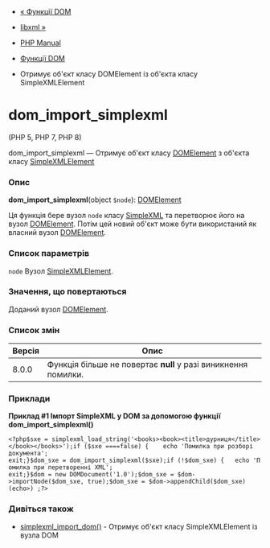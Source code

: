- [« Функції DOM](ref.dom.md)
- [libxml »](book.libxml.md)

- [PHP Manual](index.md)
- [Функції DOM](ref.dom.md)
- Отримує об'єкт класу DOMElement із об'єкта класу SimpleXMLElement

# dom_import_simplexml

(PHP 5, PHP 7, PHP 8)

dom_import_simplexml — Отримує об'єкт класу
[DOMElement](class.domelement.md) з об'єкта класу
[SimpleXMLElement](class.simplexmlelement.md)

### Опис

**dom_import_simplexml**(object `$node`):
[DOMElement](class.domelement.md)

Ця функція бере вузол `node` класу [SimpleXML](ref.simplexml.md) та
перетворює його на вузол [DOMElement](class.domelement.md). Потім цей
новий об'єкт може бути використаний як власний вузол
[DOMElement](class.domelement.md).

### Список параметрів

`node`
Вузол [SimpleXMLElement](class.simplexmlelement.md).

### Значення, що повертаються

Доданий вузол [DOMElement](class.domelement.md).

### Список змін

| Версія | Опис                                                           |
|--------|----------------------------------------------------------------|
| 8.0.0  | Функція більше не повертає **null** у разі виникнення помилки. |

### Приклади

**Приклад #1 Імпорт SimpleXML у DOM за допомогою функції
**dom_import_simplexml()****

` <?php$sxe = simplexml_load_string('<books><book><title>дурниця</title></book></books>');if ($sxe ====false) {    echo 'Помилка при розборі документа'; exit;}$dom_sxe = dom_import_simplexml($sxe);if (!$dom_sxe) {   echo 'Помилка при перетворенні XML'; exit;}$dom = new DOMDocument('1.0');$dom_sxe = $dom->importNode($dom_sxe, true);$dom_sxe = $dom->appendChild($dom_sxe)(echo>) ;?> `

### Дивіться також

- [simplexml_import_dom()](function.simplexml-import-dom.md) -
Отримує об'єкт класу SimpleXMLElement із вузла DOM
